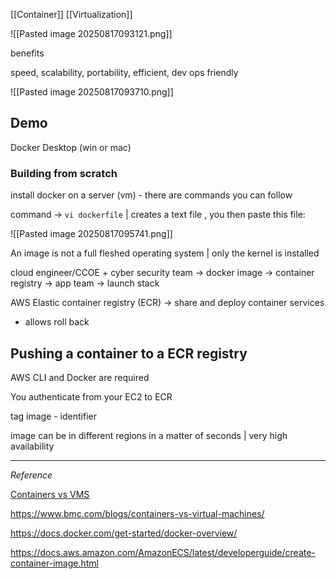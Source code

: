 [[Container]] [[Virtualization]]

![[Pasted image 20250817093121.png]]

benefits

speed, scalability, portability, efficient, dev ops friendly

![[Pasted image 20250817093710.png]]


## Demo
Docker Desktop (win or mac)

### Building from scratch 
install docker on a server (vm) - there are commands you can follow 

command -> `vi dockerfile` | creates a text file , you then paste this file:

![[Pasted image 20250817095741.png]]

An image is not a full fleshed operating system | only the kernel is installed 

cloud engineer/CCOE + cyber security team -> docker image -> container registry -> app team -> launch stack

AWS Elastic container registry (ECR) -> share and deploy container services 
- allows roll back 

## Pushing a container to a ECR registry 
AWS CLI and Docker are required 

You authenticate from your EC2 to ECR 

tag image - identifier 

image can be in different regions in a matter of seconds | very high availability 

---
*Reference*


[Containers vs VMS](https://cloud.google.com/discover/containers-vs-vms?hl=en)

https://www.bmc.com/blogs/containers-vs-virtual-machines/

https://docs.docker.com/get-started/docker-overview/

https://docs.aws.amazon.com/AmazonECS/latest/developerguide/create-container-image.html
